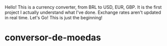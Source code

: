 Hello! This is a currency converter, from BRL to USD, EUR, GBP. It is the first project I actually understand what I've done.
Exchange rates aren't updated in real time.
Let's Go! This is just the beginning!
# conversor-de-moedas
